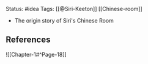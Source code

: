 Status: #idea
Tags: [[@Siri-Keeton]] [[Chinese-room]]

* The origin story of Siri's Chinese Room

## References

![[Chapter-1#^Page-18]]